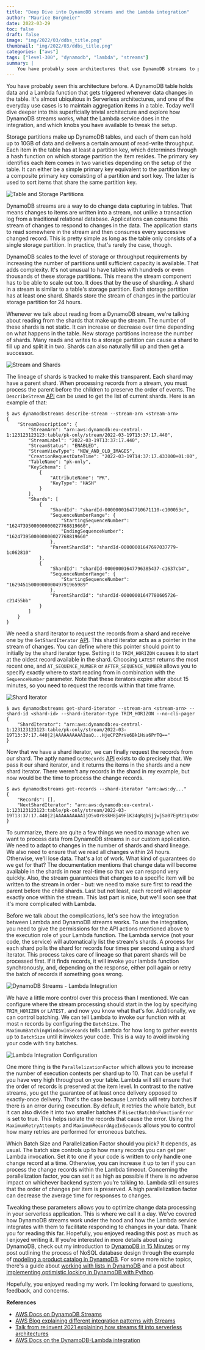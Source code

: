 ```yaml
---
title: "Deep Dive into DynamoDB streams and the Lambda integration"
author: "Maurice Borgmeier"
date: 2022-03-29
toc: false
draft: false
image: "img/2022/03/ddbs_title.png"
thumbnail: "img/2022/03/ddbs_title.png"
categories: ["aws"]
tags: ["level-300", "dynamodb", "lambda", "streams"]
summary: |
    You have probably seen architectures that use DynamoDB streams to perform change data capture on tables and Lambda functions to process those changes before. Today, we'll do a deep dive into the underlying technology and explore how we can configure and tweak this configuration to our advantage.
---
```


You have probably seen this architecture before. A DynamoDB table holds data and a Lambda function that gets triggered whenever data changes in the table. It's almost ubiquitous in Serverless architectures, and one of the everyday use cases is to maintain aggregation items in a table. Today we'll dive deeper into this superficially trivial architecture and explore how DynamoDB streams works, what the Lambda service does in the integration, and which knobs you have available to tweak the setup.

Storage partitions make up DynamoDB tables, and each of them can hold up to 10GB of data and delivers a certain amount of read-write throughput. Each item in the table has at least a partition key, which determines through a hash function on which storage partition the item resides. The primary key identifies each item comes in two varieties depending on the setup of the table. It can either be a simple primary key equivalent to the partition key or a composite primary key consisting of a partition and sort key. The latter is used to sort items that share the same partition key.

![Table and Storage Partitions](/img/2022/03/ddbs_table_storage_partitions.png)

DynamoDB streams are a way to do change data capturing in tables. That means changes to items are written into a stream, not unlike a transaction log from a traditional relational database. Applications can consume this stream of changes to respond to changes in the data. The application starts to read somewhere in the stream and then consumes every successive changed record. This is pretty simple as long as the table only consists of a single storage partition. In practice, that's rarely the case, though.

DynamoDB scales to the level of storage or throughput requirements by increasing the number of partitions until sufficient capacity is available. That adds complexity. It's not unusual to have tables with hundreds or even thousands of these storage partitions. This means the stream component has to be able to scale out too. It does that by the use of sharding. A shard in a stream is similar to a table's storage partition. Each storage partition has at least one shard. Shards store the stream of changes in the particular storage partition for 24 hours.

Whenever we talk about reading from a DynamoDB stream, we're talking about reading from the shards that make up the stream. The number of these shards is not static. It can increase or decrease over time depending on what happens in the table. New storage partitions increase the number of shards. Many reads and writes to a storage partition can cause a shard to fill up and split it in two. Shards can also naturally fill up and then get a successor.

![Stream and Shards](/img/2022/03/ddbs_stream_shards.png)

The lineage of shards is tracked to make this transparent. Each shard may have a parent shard. When processing records from a stream, you must process the parent before the children to preserve the order of events. The `DescribeStream` [API](https://docs.aws.amazon.com/amazondynamodb/latest/APIReference/API_streams_DescribeStream.html) can be used to get the list of current shards. Here is an example of that:

```shell
$ aws dynamodbstreams describe-stream --stream-arn <stream-arn>
{
    "StreamDescription": {
        "StreamArn": "arn:aws:dynamodb:eu-central-1:123123123123:table/pk-only/stream/2022-03-19T13:37:17.440",
        "StreamLabel": "2022-03-19T13:37:17.440",
        "StreamStatus": "ENABLED",
        "StreamViewType": "NEW_AND_OLD_IMAGES",
        "CreationRequestDateTime": "2022-03-19T14:37:17.433000+01:00",
        "TableName": "pk-only",
        "KeySchema": [
            {
                "AttributeName": "PK",
                "KeyType": "HASH"
            }
        ],
        "Shards": [
            {
                "ShardId": "shardId-00000001647710671110-c100053c",
                "SequenceNumberRange": {
                    "StartingSequenceNumber": "1624739500000000027768819660",
                    "EndingSequenceNumber": "1624739500000000027768819660"
                },
                "ParentShardId": "shardId-00000001647697037779-1c062810"
            },
            {
                "ShardId": "shardId-00000001647796385437-c1637cb4",
                "SequenceNumberRange": {
                    "StartingSequenceNumber": "1629451500000000049791965989"
                },
                "ParentShardId": "shardId-00000001647780605726-c21455bb"
            }
        ]
    }
}
```

We need a shard iterator to request the records from a shard and receive one by the  `GetShardIterator` [API](https://docs.aws.amazon.com/amazondynamodb/latest/APIReference/API_streams_GetShardIterator.html). This shard iterator acts as a pointer in the stream of changes. You can define where this pointer should point to initially by the shard iterator type. Setting it to `TRIM_HORIZON` causes it to start at the oldest record available in the shard. Choosing `LATEST` returns the most recent one, and `AT_SEQUENCE_NUMBER` or `AFTER_SEQUENCE_NUMBER` allows you to specify exactly where to start reading from in combination with the `SequenceNumber` parameter. Note that these iterators expire after about 15 minutes, so you need to request the records within that time frame.

![Shard Iterator](/img/2022/03/ddbs_shard_iterator.png)

```shell
$ aws dynamodbstreams get-shard-iterator --stream-arn <stream-arn> --shard-id <shard-id> --shard-iterator-type TRIM_HORIZON --no-cli-pager
{
    "ShardIterator": "arn:aws:dynamodb:eu-central-1:123123123123:table/pk-only/stream/2022-03-19T13:37:17.440|2|AAAAAAAAAAIuaQ...HjeCPZPrVe6Bk1Hsa6PrTQ=="
}
```

Now that we have a shard iterator, we can finally request the records from our shard. The aptly named `GetRecords` [API](https://docs.aws.amazon.com/amazondynamodb/latest/APIReference/API_streams_GetRecords.html) exists to do precisely that. We pass it our shard iterator, and it returns the items in the shards and a new shard iterator. There weren't any records in the shard in my example, but now would be the time to process the change records.

```shell
$ aws dynamodbstreams get-records --shard-iterator "arn:aws:dy..."
{
    "Records": [],
    "NextShardIterator": "arn:aws:dynamodb:eu-central-1:123123123123:table/pk-only/stream/2022-03-19T13:37:17.440|2|AAAAAAAAAAIjO5vOr8skH8j49FiK34qRqbSjjwjSa07EgMz1qxOsmDE3W5CrFVKz1UkQXdfkYIxTH2tjfvUkyP0hNQgDqsLoP...bUboSb1y1k6S2Y"
}
```

To summarize, there are quite a few things we need to manage when we want to process data from DynamoDB streams in our custom application. We need to adapt to changes in the number of shards and shard lineage. We also need to ensure that we read all changes within 24 hours. Otherwise, we'll lose data. That's a lot of work. What kind of guarantees do we get for that? The documentation mentions that change data will become available in the shards in near real-time so that we can respond very quickly. Also, the stream guarantees that changes to a specific item will be written to the stream in order - but: we need to make sure first to read the parent before the child shards. Last but not least, each record will appear exactly once within the stream. This last part is nice, but we'll soon see that it's more complicated with Lambda.

Before we talk about the complications, let's see how the integration between Lambda and DynamoDB streams works. To use the integration, you need to give the permissions for the API actions mentioned above to the execution role of your Lambda function. The Lambda service (not your code, the service) will automatically list the stream's shards. A process for each shard polls the shard for records four times per second using a shard iterator. This process takes care of lineage so that parent shards will be processed first. If it finds records, it will invoke your lambda function synchronously, and, depending on the response, either poll again or retry the batch of records if something goes wrong.

![DynamoDB Streams - Lambda Integration](/img/2022/03/ddbs_lambda.png)

We have a little more control over this process than I mentioned. We can configure where the stream processing should start in the log by specifying `TRIM_HORIZON` or `LATEST,` and now you know what that's for. Additionally, we can control batching. We can tell Lambda to invoke our function with at most `n` records by configuring the `BatchSize`. The `MaximumBatchingWindowInSeconds` tells Lambda for how long to gather events up to `BatchSize` until it invokes your code. This is a way to avoid invoking your code with tiny batches.

![Lambda Integration Configuration](/img/2022/03/ddbs_integration_config.png)

One more thing is the `ParallelizationFactor` which allows you to increase the number of execution contexts per shard up to 10. That can be useful if you have very high throughput on your table. Lambda will still ensure that the order of records is preserved at the item level. In contrast to the native streams, you get the guarantee of at least once delivery opposed to exactly-once delivery. That's the case because Lambda will retry batches if there is an error during execution. By default, it retries the whole batch, but it can also divide it into two smaller batches if `BisectBatchOnFunctionError` is set to true. This helps isolate the records that cause the error. Using the `MaximumRetryAttempts` and `MaximumRecordAgeInSeconds` allows you to control how many retries are performed for erroneous batches.

Which Batch Size and Parallelization Factor should you pick? It depends, as usual. The batch size controls up to how many records you can get per Lambda invocation. Set it to one if your code is written to only handle one change record at a time. Otherwise, you can increase it up to ten if you can process the change records within the Lambda timeout. Concerning the parallelization factor, you can set it as high as possible if there is no adverse impact on whichever backend system you’re talking to. Lambda still ensures that the order of changes per item is preserved. A high parallelization factor can decrease the average time for responses to changes.

Tweaking these parameters allows you to optimize change data processing in your serverless application. This is where we call it a day. We've covered how DynamoDB streams work under the hood and how the Lambda service integrates with them to facilitate responding to changes in your data. Thank you for reading this far. Hopefully, you enjoyed reading this post as much as I enjoyed writing it. If you're interested in more details about using DynamoDB, check out my introduction to [DynamoDB in 15 Minutes](https://aws-blog.de/2021/03/dynamodb-in-15-minutes.html) or my post outlining the process of NoSQL database design through the example of [modeling a product catalog in DynamoDB](https://aws-blog.de/2021/03/modelling-a-product-catalog-in-dynamodb.html). For some more niche topics, there's a guide about [working with lists in DynamoDB](https://aws-blog.de/2021/04/working-with-lists-in-dynamodb.html) and a post about [implementing optimistic locking in DynamoDB with Python](https://aws-blog.de/2021/07/implementing-optimistic-locking-in-dynamodb-with-python.html).

Hopefully, you enjoyed reading my work. I'm looking forward to questions, feedback, and concerns.

**References**
- [AWS Docs on DynamoDB Streams](https://docs.aws.amazon.com/amazondynamodb/latest/developerguide/Streams.html)
- [AWS Blog explaining different integration patterns with Streams](https://aws.amazon.com/blogs/database/how-to-perform-ordered-data-replication-between-applications-by-using-amazon-dynamodb-streams/)
- [Talk from re:invent 2021 explaining how streams fit into serverless architectures]( https://youtu.be/xfxBhvGpoa0?t=1919)
- [AWS Docs on the DynamoDB-Lambda integration](https://docs.aws.amazon.com/lambda/latest/dg/with-ddb.html)